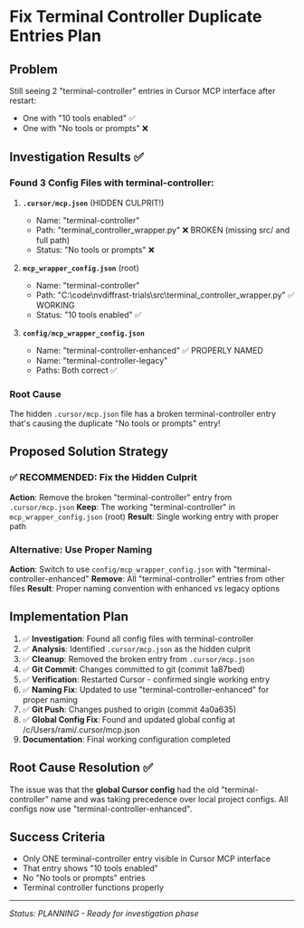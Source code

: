 # Fix Terminal Controller Duplicate Entries Plan

## Problem
Still seeing 2 "terminal-controller" entries in Cursor MCP interface after restart:
- One with "10 tools enabled" ✅ 
- One with "No tools or prompts" ❌

## Investigation Results ✅

### Found 3 Config Files with terminal-controller:

1. **`.cursor/mcp.json`** (HIDDEN CULPRIT!)
   - Name: "terminal-controller" 
   - Path: "terminal_controller_wrapper.py" ❌ BROKEN (missing src/ and full path)
   - Status: "No tools or prompts" ❌

2. **`mcp_wrapper_config.json`** (root)
   - Name: "terminal-controller"
   - Path: "C:\\code\\nvdiffrast-trials\\src\\terminal_controller_wrapper.py" ✅ WORKING
   - Status: "10 tools enabled" ✅

3. **`config/mcp_wrapper_config.json`** 
   - Name: "terminal-controller-enhanced" ✅ PROPERLY NAMED
   - Name: "terminal-controller-legacy" 
   - Paths: Both correct ✅

### Root Cause
The hidden `.cursor/mcp.json` file has a broken terminal-controller entry that's causing the duplicate "No tools or prompts" entry!

## Proposed Solution Strategy

### ✅ RECOMMENDED: Fix the Hidden Culprit
**Action**: Remove the broken "terminal-controller" entry from `.cursor/mcp.json`
**Keep**: The working "terminal-controller" in `mcp_wrapper_config.json` (root)
**Result**: Single working entry with proper path

### Alternative: Use Proper Naming  
**Action**: Switch to use `config/mcp_wrapper_config.json` with "terminal-controller-enhanced"
**Remove**: All "terminal-controller" entries from other files
**Result**: Proper naming convention with enhanced vs legacy options

## Implementation Plan
1. ✅ **Investigation**: Found all config files with terminal-controller
2. ✅ **Analysis**: Identified `.cursor/mcp.json` as the hidden culprit
3. ✅ **Cleanup**: Removed the broken entry from `.cursor/mcp.json`
4. ✅ **Git Commit**: Changes committed to git (commit 1a87bed)
5. ✅ **Verification**: Restarted Cursor - confirmed single working entry
6. ✅ **Naming Fix**: Updated to use "terminal-controller-enhanced" for proper naming
7. ✅ **Git Push**: Changes pushed to origin (commit 4a0a635)
8. ✅ **Global Config Fix**: Found and updated global config at /c/Users/rami/.cursor/mcp.json
9. **Documentation**: Final working configuration completed

## Root Cause Resolution ✅
The issue was that the **global Cursor config** had the old "terminal-controller" name and was taking precedence over local project configs. All configs now use "terminal-controller-enhanced".

## Success Criteria
- Only ONE terminal-controller entry visible in Cursor MCP interface
- That entry shows "10 tools enabled"
- No "No tools or prompts" entries
- Terminal controller functions properly

---
*Status: PLANNING - Ready for investigation phase*